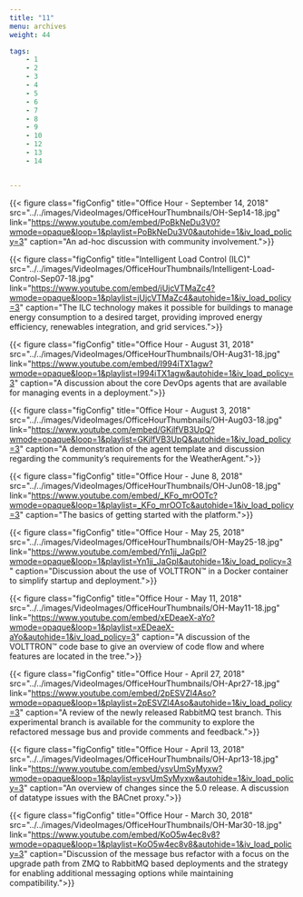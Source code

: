 ```yaml
---
title: "11"
menu: archives
weight: 44

tags: 
    - 1
    - 2
    - 3
    - 4
    - 5
    - 6
    - 7
    - 8
    - 9
    - 10
    - 12
    - 13
    - 14


---
```


{{< figure class="figConfig" title="Office Hour - September 14, 2018" src="../../images/VideoImages/OfficeHourThumbnails/OH-Sep14-18.jpg" link="https://www.youtube.com/embed/PoBkNeDu3V0?wmode=opaque&loop=1&playlist=PoBkNeDu3V0&autohide=1&iv_load_policy=3" caption="An ad-hoc discussion with community involvement.">}}

{{< figure class="figConfig" title="Intelligent Load Control (ILC)" src="../../images/VideoImages/OfficeHourThumbnails/Intelligent-Load-Control-Sep07-18.jpg" link="https://www.youtube.com/embed/jUjcVTMaZc4?wmode=opaque&loop=1&playlist=jUjcVTMaZc4&autohide=1&iv_load_policy=3" caption="The ILC technology makes it possible for buildings to manage energy consumption to a desired target, providing improved energy efficiency, renewables integration, and grid services.">}}

{{< figure class="figConfig" title="Office Hour - August 31, 2018" src="../../images/VideoImages/OfficeHourThumbnails/OH-Aug31-18.jpg" link="https://www.youtube.com/embed/I994iTX1agw?wmode=opaque&loop=1&playlist=I994iTX1agw&autohide=1&iv_load_policy=3" caption="A discussion about the core DevOps agents that are available for managing events in a deployment.">}}

{{< figure class="figConfig" title="Office Hour - August 3, 2018" src="../../images/VideoImages/OfficeHourThumbnails/OH-Aug03-18.jpg" link="https://www.youtube.com/embed/GKjlfVB3UpQ?wmode=opaque&loop=1&playlist=GKjlfVB3UpQ&autohide=1&iv_load_policy=3" caption="A demonstration of the agent template and discussion regarding the community’s requirements for the WeatherAgent.">}}

{{< figure class="figConfig" title="Office Hour - June 8, 2018" src="../../images/VideoImages/OfficeHourThumbnails/OH-Jun08-18.jpg" link="https://www.youtube.com/embed/_KFo_mrOOTc?wmode=opaque&loop=1&playlist=_KFo_mrOOTc&autohide=1&iv_load_policy=3" caption="The basics of getting started with the platform.">}}

{{< figure class="figConfig" title="Office Hour - May 25, 2018" src="../../images/VideoImages/OfficeHourThumbnails/OH-May25-18.jpg" link="https://www.youtube.com/embed/Yn1jj_JaGpI?wmode=opaque&loop=1&playlist=Yn1jj_JaGpI&autohide=1&iv_load_policy=3" caption="Discussion about the use of VOLTTRON™ in a Docker container to simplify startup and deployment.">}}

{{< figure class="figConfig" title="Office Hour - May 11, 2018" src="../../images/VideoImages/OfficeHourThumbnails/OH-May11-18.jpg" link="https://www.youtube.com/embed/xEDeaeX-aYo?wmode=opaque&loop=1&playlist=xEDeaeX-aYo&autohide=1&iv_load_policy=3" caption="A discussion of the VOLTTRON™ code base to give an overview of code flow and where features are located in the tree.">}}

{{< figure class="figConfig" title="Office Hour - April 27, 2018" src="../../images/VideoImages/OfficeHourThumbnails/OH-Apr27-18.jpg" link="https://www.youtube.com/embed/2pESVZl4Aso?wmode=opaque&loop=1&playlist=2pESVZl4Aso&autohide=1&iv_load_policy=3" caption="A review of the newly released RabbitMQ test branch. This experimental branch is available for the community to explore the refactored message bus and provide comments and feedback.">}}

{{< figure class="figConfig" title="Office Hour - April 13, 2018" src="../../images/VideoImages/OfficeHourThumbnails/OH-Apr13-18.jpg" link="https://www.youtube.com/embed/ysvUmSyMyxw?wmode=opaque&loop=1&playlist=ysvUmSyMyxw&autohide=1&iv_load_policy=3" caption="An overview of changes since the 5.0 release. A discussion of datatype issues with the BACnet proxy.">}}

{{< figure class="figConfig" title="Office Hour - March 30, 2018" src="../../images/VideoImages/OfficeHourThumbnails/OH-Mar30-18.jpg" link="https://www.youtube.com/embed/KoO5w4ec8v8?wmode=opaque&loop=1&playlist=KoO5w4ec8v8&autohide=1&iv_load_policy=3" caption="Discussion of the message bus refactor with a focus on the upgrade path from ZMQ to RabbitMQ based deployments and the strategy for enabling additional messaging options while maintaining compatibility.">}}
